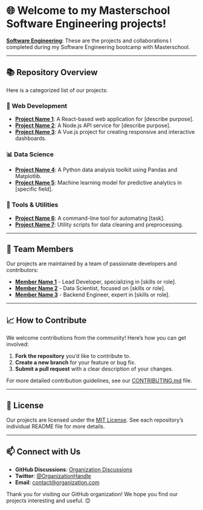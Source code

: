# 🌐 Welcome to my Masterschool Software Engineering projects!

**[Software Engineering](https://static.serve.masterschool.com/Marketing/Software+Engineering+Syllabus+-++14+Month+Program.pdf)**: These are the projects and collaborations I completed during my Software Engineering bootcamp with Masterschool.

---

## 📚 Repository Overview

Here is a categorized list of our projects:

### 🚀 Web Development
- **[Project Name 1](https://github.com/organization/project-1)**: A React-based web application for [describe purpose].
- **[Project Name 2](https://github.com/organization/project-2)**: A Node.js API service for [describe purpose].
- **[Project Name 3](https://github.com/organization/project-3)**: A Vue.js project for creating responsive and interactive dashboards.

### 📊 Data Science
- **[Project Name 4](https://github.com/organization/project-4)**: A Python data analysis toolkit using Pandas and Matplotlib.
- **[Project Name 5](https://github.com/organization/project-5)**: Machine learning model for predictive analytics in [specific field].

### 🔧 Tools & Utilities
- **[Project Name 6](https://github.com/organization/project-6)**: A command-line tool for automating [task].
- **[Project Name 7](https://github.com/organization/project-7)**: Utility scripts for data cleaning and preprocessing.

---

## 👥 Team Members
Our projects are maintained by a team of passionate developers and contributors:
- **[Member Name 1](https://github.com/username1)** - Lead Developer, specializing in [skills or role].
- **[Member Name 2](https://github.com/username2)** - Data Scientist, focused on [skills or role].
- **[Member Name 3](https://github.com/username3)** - Backend Engineer, expert in [skills or role].

---

## 📈 How to Contribute

We welcome contributions from the community! Here’s how you can get involved:
1. **Fork the repository** you’d like to contribute to.
2. **Create a new branch** for your feature or bug fix.
3. **Submit a pull request** with a clear description of your changes.

For more detailed contribution guidelines, see our [CONTRIBUTING.md](https://github.com/organization/CONTRIBUTING.md) file.

---

## 📜 License
Our projects are licensed under the [MIT License](https://opensource.org/licenses/MIT). See each repository’s individual README file for more details.

---

## 📫 Connect with Us
- **GitHub Discussions**: [Organization Discussions](https://github.com/orgs/organization/discussions)
- **Twitter**: [@OrganizationHandle](https://twitter.com/OrganizationHandle)
- **Email**: [contact@organization.com](mailto:contact@organization.com)

Thank you for visiting our GitHub organization! We hope you find our projects interesting and useful. 😊

